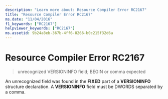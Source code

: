 ```yaml
---
description: "Learn more about: Resource Compiler Error RC2167"
title: "Resource Compiler Error RC2167"
ms.date: "11/04/2016"
f1_keywords: ["RC2167"]
helpviewer_keywords: ["RC2167"]
ms.assetid: 9b24a8eb-367b-4ff6-8266-b0c215f32d6a
---
```

# Resource Compiler Error RC2167

> unrecognized VERSIONINFO field; BEGIN or comma expected

An unrecognized field was found in the **FIXED** part of a **VERSIONINFO** structure declaration. A **VERSIONINFO** field must be DWORDS separated by a comma.
